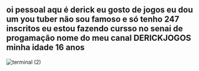 ## oi pessoal aqu é derick eu gosto de jogos eu dou um you tuber não sou famoso e só tenho 247 inscritos eu estou fazendo cursso no senai de progamação nome do meu canal DERICKJOGOS minha idade 16 anos

<!--
**dericktavares/dericktavares** is a ✨ _special_ ✨ repository because its `README.md` (this file) appears on your GitHub profile.

Here are some ideas to get you started:

- 🔭 I’m ...
- 🌱 I’m currently learning ...![terminal (2)](https://github.com/user-attachments/assets/a4f2fe65-d070-4717-9269-dd319a461e64)

- 👯 I’m looking to collaborate on ...
- 🤔 I’m looking for help with ...
- 💬 Ask me about ...
- 📫 How to reach me: ...
- 😄 Pronouns: ...
- ⚡ Fun fact: ...
-->

![terminal (2)](https://github.com/user-attachments/assets/736335e7-93ec-48a3-8185-c094fd867591)
